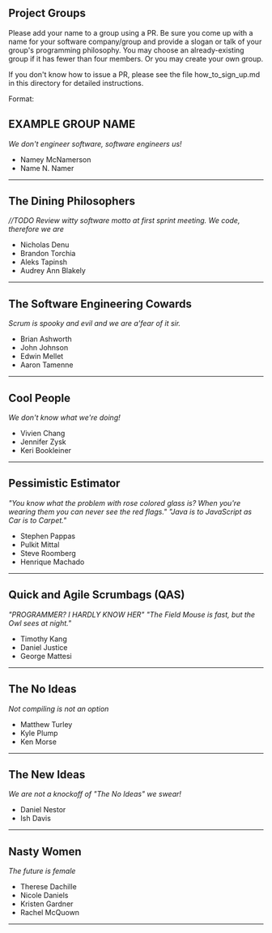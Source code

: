 ## Project Groups

Please add your name to a group using a PR.  Be sure you come up with a name for your software company/group and provide a slogan or talk of your group's programming philosophy.  You may choose an already-existing group if it has fewer than four members.  Or you may create your own group.

If you don't know how to issue a PR, please see the file how_to_sign_up.md in this directory for detailed instructions.

Format:

## EXAMPLE GROUP NAME

_We don't engineer software, software engineers us!_

  * Namey McNamerson
  * Name N. Namer

----

## The Dining Philosophers

_//TODO Review witty software motto at first sprint meeting._
_We code, therefore we are_

  * Nicholas Denu
  * Brandon Torchia
  * Aleks Tapinsh
  * Audrey Ann Blakely

----

## The Software Engineering Cowards

_Scrum is spooky and evil and we are a'fear of it sir._

  * Brian Ashworth
  * John Johnson
  * Edwin Mellet
  * Aaron Tamenne

----

## Cool People

_We don't know what we're doing!_

  * Vivien Chang
  * Jennifer Zysk
  * Keri Bookleiner

---

## Pessimistic Estimator

_"You know what the problem with rose colored glass is? When you're wearing them you can never see the red flags."_
_"Java is to JavaScript as Car is to Carpet."_

  * Stephen Pappas
  * Pulkit Mittal
  * Steve Roomberg
  * Henrique Machado

---

## Quick and Agile Scrumbags (QAS)

_"PROGRAMMER? I HARDLY KNOW HER"_
_"The Field Mouse is fast, but the Owl sees at night."_

  * Timothy Kang
  * Daniel Justice
  * George Mattesi

---
  
## The No Ideas

_Not compiling is not an option_

  * Matthew Turley
  * Kyle Plump
  * Ken Morse

---

## The New Ideas

_We are not a knockoff of "The No Ideas" we swear!_

  * Daniel Nestor
  * Ish Davis

----

## Nasty Women

_The future is female_

  * Therese Dachille
  * Nicole Daniels
  * Kristen Gardner
  * Rachel McQuown

----
